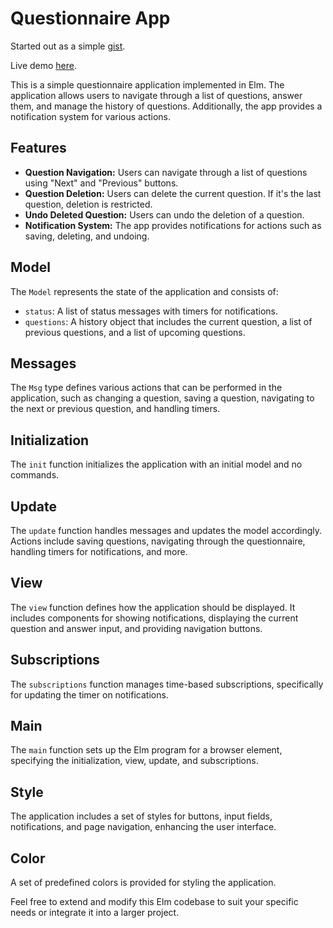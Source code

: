 # Questionnaire App

Started out as a simple [gist](https://gist.github.com/omer-biz/53166306844e8f9347fd416a6b2349e8).

Live demo [here](https://omer-biz.github.io/impossible/).

This is a simple questionnaire application implemented in Elm. The application
allows users to navigate through a list of questions, answer them, and manage
the history of questions. Additionally, the app provides a notification system
for various actions.

## Features

- **Question Navigation:** Users can navigate through a list of questions using
  "Next" and "Previous" buttons.
- **Question Deletion:** Users can delete the current question. If it's the
  last question, deletion is restricted.
- **Undo Deleted Question:** Users can undo the deletion of a question.
- **Notification System:** The app provides notifications for actions such as
  saving, deleting, and undoing.

## Model

The `Model` represents the state of the application and consists of:

- `status`: A list of status messages with timers for notifications.
- `questions`: A history object that includes the current question, a list of
  previous questions, and a list of upcoming questions.

## Messages

The `Msg` type defines various actions that can be performed in the
application, such as changing a question, saving a question, navigating to the
next or previous question, and handling timers.

## Initialization

The `init` function initializes the application with an initial model and no
commands.

## Update

The `update` function handles messages and updates the model accordingly.
Actions include saving questions, navigating through the questionnaire,
handling timers for notifications, and more.

## View

The `view` function defines how the application should be displayed. It
includes components for showing notifications, displaying the current question
and answer input, and providing navigation buttons.

## Subscriptions

The `subscriptions` function manages time-based subscriptions, specifically for
updating the timer on notifications.

## Main

The `main` function sets up the Elm program for a browser element, specifying
the initialization, view, update, and subscriptions.

## Style

The application includes a set of styles for buttons, input fields,
notifications, and page navigation, enhancing the user interface.

## Color

A set of predefined colors is provided for styling the application.

Feel free to extend and modify this Elm codebase to suit your specific needs or
integrate it into a larger project.
